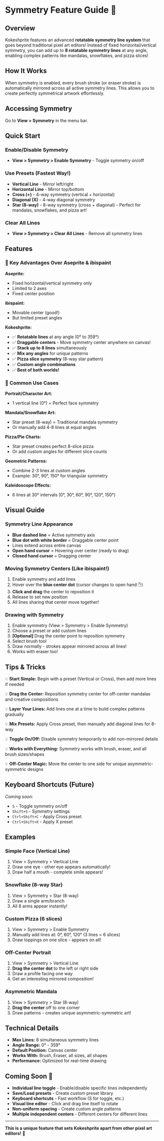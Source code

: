 # Symmetry Feature Guide 🎨

## Overview

Kokeshprite features an advanced **rotatable symmetry line system** that goes beyond traditional pixel art editors! Instead of fixed horizontal/vertical symmetry, you can add up to **8 rotatable symmetry lines** at any angle, enabling complex patterns like mandalas, snowflakes, and pizza slices!

## How It Works

When symmetry is enabled, every brush stroke (or eraser stroke) is automatically mirrored across all active symmetry lines. This allows you to create perfectly symmetrical artwork effortlessly.

## Accessing Symmetry

Go to **View > Symmetry** in the menu bar.

## Quick Start

### Enable/Disable Symmetry
- **View > Symmetry > Enable Symmetry** - Toggle symmetry on/off

### Use Presets (Fastest Way!)
- **Vertical Line** - Mirror left/right
- **Horizontal Line** - Mirror top/bottom  
- **Cross (+)** - 4-way symmetry (vertical + horizontal)
- **Diagonal (X)** - 4-way diagonal symmetry
- **Star (8-way)** - 8-way symmetry (cross + diagonal) - Perfect for mandalas, snowflakes, and pizza art!

### Clear All Lines
- **View > Symmetry > Clear All Lines** - Remove all symmetry lines

## Features

### 🎯 Key Advantages Over Aseprite & ibispaint

**Aseprite:**
- Fixed horizontal/vertical symmetry only
- Limited to 2 axes
- Fixed center position

**ibispaint:**
- Movable center (good!)
- But limited preset angles

**Kokeshprite:**
- ✅ **Rotatable lines** at any angle (0° to 359°)
- ✅ **Draggable centers** - Move symmetry center anywhere on canvas!
- ✅ **Stack up to 8 lines** simultaneously
- ✅ **Mix any angles** for unique patterns
- ✅ **Pizza slice symmetry** (8-way star pattern)
- ✅ **Custom angle combinations**
- ✅ **Best of both worlds!**

### 🎨 Common Use Cases

**Portrait/Character Art:**
- 1 vertical line (0°) = Perfect face symmetry

**Mandala/Snowflake Art:**
- Star preset (8-way) = Traditional mandala symmetry
- Or manually add 4-8 lines at equal angles

**Pizza/Pie Charts:**
- Star preset creates perfect 8-slice pizza
- Or add custom angles for different slice counts

**Geometric Patterns:**
- Combine 2-3 lines at custom angles
- Example: 30°, 90°, 150° for triangular symmetry

**Kaleidoscope Effects:**
- 6 lines at 30° intervals (0°, 30°, 60°, 90°, 120°, 150°)

## Visual Guide

### Symmetry Line Appearance
- **Blue dashed line** = Active symmetry axis
- **Blue dot with white border** = Draggable center point
- Lines extend across entire canvas
- **Open hand cursor** = Hovering over center (ready to drag)
- **Closed hand cursor** = Dragging center

### Moving Symmetry Centers (Like ibispaint!)
1. Enable symmetry and add lines
2. Hover over the **blue center dot** (cursor changes to open hand ✋)
3. **Click and drag** the center to reposition it
4. Release to set new position
5. All lines sharing that center move together!

### Drawing with Symmetry
1. Enable symmetry (View > Symmetry > Enable Symmetry)
2. Choose a preset or add custom lines
3. **[Optional]** Drag the center point to reposition symmetry
4. Select brush tool
5. Draw normally - strokes appear mirrored across all lines!
6. Works with eraser too!

## Tips & Tricks

💡 **Start Simple:** Begin with a preset (Vertical or Cross), then add more lines if needed

💡 **Drag the Center:** Reposition symmetry center for off-center mandalas and creative compositions

💡 **Layer Your Lines:** Add lines one at a time to build complex patterns gradually

💡 **Mix Presets:** Apply Cross preset, then manually add diagonal lines for 8-way

💡 **Toggle On/Off:** Disable symmetry temporarily to add non-mirrored details

💡 **Works with Everything:** Symmetry works with brush, eraser, and all brush sizes/shapes

💡 **Off-Center Magic:** Move the center to one side for unique asymmetric-symmetric designs

## Keyboard Shortcuts (Future)

*Coming soon:*
- `S` - Toggle symmetry on/off
- `Shift+S` - Symmetry settings
- `Ctrl+Shift+C` - Apply Cross preset
- `Ctrl+Shift+X` - Apply X preset

## Examples

### Simple Face (Vertical Line)
1. View > Symmetry > Vertical Line
2. Draw one eye - other eye appears automatically!
3. Draw half a mouth - complete smile appears!

### Snowflake (8-way Star)
1. View > Symmetry > Star (8-way)
2. Draw a single arm/branch
3. All 8 arms appear instantly!

### Custom Pizza (6 slices)
1. View > Symmetry > Enable Symmetry
2. Manually add lines at: 0°, 60°, 120° (3 lines = 6 slices)
3. Draw toppings on one slice - appears on all!

### Off-Center Portrait
1. View > Symmetry > Vertical Line
2. **Drag the center dot** to the left or right side
3. Draw a profile facing one way
4. Get an interesting mirrored composition!

### Asymmetric Mandala
1. View > Symmetry > Star (8-way)
2. **Drag the center** off to one corner
3. Draw patterns - creates unique asymmetric-symmetric art!

## Technical Details

- **Max Lines:** 8 simultaneous symmetry lines
- **Angle Range:** 0° - 359°
- **Default Position:** Canvas center
- **Works With:** Brush, Eraser, all sizes, all shapes
- **Performance:** Optimized for real-time drawing

## Coming Soon 🚀

- **Individual line toggle** - Enable/disable specific lines independently
- **Save/Load presets** - Create custom preset library
- **Keyboard shortcuts** - Fast workflow (S for toggle, etc.)
- **Visual line editor** - Click and drag line itself to rotate
- **Non-uniform spacing** - Create custom angle patterns
- **Multiple independent centers** - Different centers for different lines

---

**This is a unique feature that sets Kokeshprite apart from other pixel art editors!** 🎉
